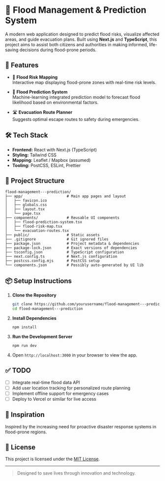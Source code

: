 # 🌊 Flood Management & Prediction System

A modern web application designed to predict flood risks, visualize affected areas, and guide evacuation plans. Built using **Next.js** and **TypeScript**, this project aims to assist both citizens and authorities in making informed, life-saving decisions during flood-prone periods.

## 🚀 Features

- 📍 **Flood Risk Mapping**  
  Interactive map displaying flood-prone zones with real-time risk levels.

- 🤖 **Flood Prediction System**  
  Machine-learning integrated prediction model to forecast flood likelihood based on environmental factors.

- 🛣️ **Evacuation Route Planner**  
  Suggests optimal escape routes to safety during emergencies.

## 🛠 Tech Stack

- **Frontend:** React with Next.js (TypeScript)
- **Styling:** Tailwind CSS
- **Mapping:** Leaflet / Mapbox (assumed)
- **Tooling:** PostCSS, ESLint, Prettier

## 📂 Project Structure

```
flood-management---prediction/
├── app/                    # Main app pages and layout
│   ├── favicon.ico
│   ├── globals.css
│   ├── layout.tsx
│   └── page.tsx
├── components/             # Reusable UI components
│   ├── flood-prediction-system.tsx
│   ├── flood-risk-map.tsx
│   └── evacuation-routes.tsx
├── public/                 # Static assets
├── .gitignore              # Git ignored files
├── package.json            # Project metadata & dependencies
├── package-lock.json       # Exact versions of dependencies
├── tsconfig.json           # TypeScript configuration
├── next.config.ts          # Next.js configuration
├── postcss.config.mjs      # PostCSS setup
└── components.json         # Possibly auto-generated by UI lib
```

## 📦 Setup Instructions

1. **Clone the Repository**

   ```bash
   git clone https://github.com/yourusername/flood-management---prediction.git
   cd flood-management---prediction
   ```

2. **Install Dependencies**

   ```bash
   npm install
   ```

3. **Run the Development Server**

   ```bash
   npm run dev
   ```

4. Open `http://localhost:3000` in your browser to view the app.

## ✅ TODO

- [ ] Integrate real-time flood data API
- [ ] Add user location tracking for personalized route planning
- [ ] Implement offline support for emergency cases
- [ ] Deploy to Vercel or similar for live access

## 🧠 Inspiration

Inspired by the increasing need for proactive disaster response systems in flood-prone regions.

## 📄 License

This project is licensed under the [MIT License](LICENSE).

---

> Designed to save lives through innovation and technology.
